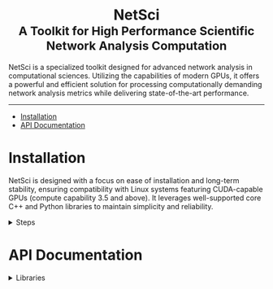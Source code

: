 <center><h1>NetSci<br><small>A Toolkit for High Performance Scientific Network Analysis Computation</small></h1></center>

NetSci is a specialized toolkit designed for advanced network analysis in computational sciences. Utilizing the
capabilities of modern GPUs, it offers a powerful and efficient solution for processing computationally demanding
network analysis metrics while delivering state-of-the-art performance.

---

* [Installation](#installation)
* [API Documentation](#api-documentation)

# Installation
NetSci is designed with a focus on ease of installation and long-term stability, ensuring compatibility with Linux
systems featuring CUDA-capable GPUs (compute capability 3.5 and above). It leverages well-supported core C++ and Python
libraries to maintain simplicity and reliability.
<details>

<summary>Steps</summary>

  * [Download Miniconda Installation Script](#download-miniconda-installation-script)
  * [Execute the Installation Script](#execute-the-installation-script)
  * [Update Environment Settings](#update-environment-settings)
  * [Install Git with Conda](#install-git-with-conda)
  * [Clone the NetSci Repository](#clone-the-netsci-repository)
  * [Navigate to the NetSci Root Directory](#navigate-to-the-netsci-root-directory)
  * [Set NetSci Root Directory Variable](#set-netsci-root-directory-variable)
  * [Create NetSci Conda Environment](#create-netsci-conda-environment)
  * [Activate NetSci Conda Environment](#activate-netsci-conda-environment)
  * [Prepare the Build Directory](#prepare-the-build-directory)
  * [Compile CUDA Script for GPU Capability](#compile-cuda-script-for-gpu-capability)
  * [Set CUDA Architecture Variable](#set-cuda-architecture-variable)
  * [Configure the Build with CMake](#configure-the-build-with-cmake)
  * [Build NetSci](#build-netsci)
  * [Build NetSci Python Interface](#build-netsci--interface)
  * [Test C++ and CUDA Backend](#test-c-and-cuda-backend)
  * [Run Python Interface Tests](#run--interface-tests)



1. #### Download Miniconda Installation Script:
    ```bash
    wget https://repo.anaconda.com/miniconda/Miniconda3-latest-Linux-x86_64.sh
    ```
1. #### Execute the Installation Script:
    ```bash
    bash https://repo.anaconda.com/miniconda/Miniconda3-latest-Linux-x86_64.sh
    ```
1. #### Update Environment Settings:
    ```bash
    source ~/.bashrc
    ```
1. #### Install Git with Conda:
    ```bash
    conda install -c conda-forge git
    ```
1. #### Clone the NetSci Repository:
    ```bash
    git clone https://github.com/netscianalysis/netsci.git
    ```

1. #### Navigate to the NetSci Root Directory:
    ```bash
    cd netsci
    ```
1. #### Set NetSci Root Directory Variable:
    ```bash
    NETSCI_ROOT=$(pwd)
    ```

1. #### Create NetSci Conda Environment:
    ```bash
    conda env create -f netsci.yml
    ```
1. #### Activate NetSci Conda Environment:
    ```bash
    source activate netsci
    ```
1. #### Prepare the Build Directory:
    ```bash
    mkdir ${NETSCI_ROOT}/build
    cd ${NETSCI_ROOT}/build
    ```

1. #### Compile CUDA Script for GPU Capability:
    ```bash
    nvcc ${NETSCI_ROOT}/build_scripts/cuda_architecture.cu -o cuda_architecture
    ```
1. #### Set CUDA Architecture Variable:
    ```bash
    CUDA_ARCHITECTURE=$(./cuda_architecture)
    ```
1. #### Configure the Build with CMake:
    ```bash
    cmake .. -DCONDA_DIR=$CONDA_PREFIX -DCUDA_ARCHITECTURE=${CUDA_ARCHITECTURE}
    ```
1. #### Build NetSci:
    ```bash
    cmake --build . -j
    ```
1. #### Build NetSci Python Interface:
    ```bash
    make python
    ```
1. #### Test C++ and CUDA Backend:
    ```bash
    ctest
    ```
1. #### Run Python Interface Tests:
    ```bash
    cd ${NETSCI_ROOT}
    pytest
    ```

 </details>

# API Documentation
<details>

<summary>Libraries</summary>

- [CuArray](#cuarray)
- [NetChem](#netchem)
- [NetCalc](#netcalc)


---

# CuArray
  <details><summary>Classes</summary>

- [CuArray](#cuarray-class)

</details>




---

## CuArray ___class___

- **Languages**: C++, Python, Tcl 
- **Library**: [CuArray](#cuarray)

- <details><summary>Methods</summary>

  <details><summary>C++</summary>

  * [`CuArray()` ___constructor___](#cuarray-constructor)
  * [`~CuArray()` ___destructor___](#cuarray-destructor)
  * [`CuArrayError init(int m, int n)`](#cuarrayerror-initint-m-int-n)
  * [`CuArrayError init(T *host, int m, int n)`](#cuarrayerror-initt-host-int-m-int-n)
  * [`CuArrayError fromCuArrayShallowCopy(CuArray<T> *cuArray, int start, int end, int m, int n)`](#cuarrayerror-fromcuarrayshallowcopycuarrayt-cuarray-int-start-int-end-int-m-int-n)
  * [`CuArrayError fromCuArrayDeepCopy(CuArray<T> *cuArray, int start, int end, int m, int n)`](#cuarrayerror-fromcuarraydeepcopycuarrayt-cuarray-int-start-int-end-int-m-int-n)
  * [`int n() const`](#int-n-const)
  * [`int m() const`](#int-m-const)
  * [`int size() const`](#int-size-const)
  * [`size_t bytes() const`](#sizet-bytes-const)
  * [`T *&host()`](#t-host)
  * [`T *&device()`](#t-device)
  * [`CuArrayError allocateHost()`](#cuarrayerror-allocatehost)
  * [`CuArrayError allocateDevice()`](#cuarrayerror-allocatedevice)
  * [`CuArrayError allocatedHost() const`](#cuarrayerror-allocatedhost-const)
  * [`CuArrayError allocatedDevice() const`](#cuarrayerror-allocateddevice-const)
  * [`CuArrayError toDevice()`](#cuarrayerror-todevice)
  * [`CuArrayError toHost()`](#cuarrayerror-tohost)
  * [`CuArrayError deallocateHost()`](#cuarrayerror-deallocatehost)
  * [`CuArrayError deallocateDevice()`](#cuarrayerror-deallocatedevice)
  * [`CuArrayError fromNumpy(T *NUMPY_ARRAY, int NUMPY_ARRAY_DIM1, int NUMPY_ARRAY_DIM2)`](#cuarrayerror-fromnumpyt-numpyarray-int-numpyarraydim1-int-numpyarraydim2)
  * [`void toNumpy(T **NUMPY_ARRAY, int **NUMPY_ARRAY_DIM1, int **NUMPY_ARRAY_DIM2)`](#void-tonumpyt-numpyarray-int-numpyarraydim1-int-numpyarraydim2)
  * [`T get(int i, int j) const`](#t-getint-i-int-j-const)
  * [`CuArrayError set(T value, int i, int j)`](#cuarrayerror-sett-value-int-i-int-j)
  * [`CuArrayError load(const std::string &fname)`](#cuarrayerror-loadconst-stdstring-fname)
  * [`void save(const std::string &fname)`](#void-saveconst-stdstring-fname)
  * [`CuArray<T> *sort(int i)`](#cuarrayt-sortint-i)
  * [`T &operator[](int i) const`](#t-operatorint-i-const)
  * [`int owner() const`](#int-owner-const)
  * [`CuArray<int> *argsort(int i)`](#cuarrayint-argsortint-i)

  </details>

  <details><summary>Python</summary>

  * [`__init__()`](#__init__)
  * [`__del__()`](#__del__)
  * [`init(self, m: int, n: int) -> int`](#initself-m-int-n-int---int)
  * [`init(self, host, m: int, n: int) -> int`](#initself-host-m-int-n-int---int)
  * [`fromCuArrayShallowCopy(self, cuArray, start: int, end: int, m: int, n: int) -> int`](#fromcuarrayshallowcopyself-cuarray-start-int-end-int-m-int-n-int---int)
  * [`fromCuArrayDeepCopy(self, cuArray, start: int, end: int, m: int, n: int) -> int`](#fromcuarraydeepcopyself-cuarray-start-int-end-int-m-int-n-int---int)
  * [`m(self) -> int`](#mself---int)
  * [`n(self) -> int`](#nself---int)
  * [`size(self) -> int`](#sizeself---int)
  * [`bytes(self) -> int`](#bytesself---int)
  * [`host(self)`](#hostself)
  * [`device(self)`](#deviceself)
  * [`allocateHost(self) -> int`](#allocatehostself---int)
  * [`allocateDevice(self) -> int`](#allocatedeviceself---int)
  * [`allocatedHost(self) -> int`](#allocatedhostself---int)
  * [`allocatedDevice(self) -> int`](#allocateddeviceself---int)
  * [`toDevice(self) -> int`](#todeviceself---int)
  * [`toHost(self) -> int`](#tohostself---int)
  * [`deallocateHost(self) -> int`](#deallocatehostself---int)
  * [`deallocateDevice(self) -> int`](#deallocatedeviceself---int)
  * [`fromNumpy(self, numpy_array, dim1: int, dim2: int) -> int`](#fromnumpyself-numpyarray-dim1-int-dim2-int---int)
  * [`toNumpy(self) -> (numpy_array, dim1: int, dim2: int)`](#tonumpyself---numpyarray-dim1-int-dim2-int)
  * [`get(self, i: int, j: int) -> ElementType`](#__getitem__self-i-int-j-int---elementtype)
  * [`set(self, value: ElementType, i: int, j: int) -> int`](#setself-value-elementtype-i-int-j-int---int)
  * [`load(self, filename: str) -> int`](#loadself-filename-str---int)
  * [`save(self, filename: str)`](#saveself-filename-str)
  * [`sort(self, column_index: int) -> CuArray`](#sortself-columnindex-int---cuarray)
  * [`__getitem__(self, index: int) -> ElementType`](#__getitem__itemself-index-int---elementtype)
  * [`owner(self) -> int`](#ownerself---int)
  * [`argsort(self, column_index: int) -> CuArray`](#argsortself-columnindex-int---cuarray)

  </details>
  </details>

---

### Overview

The `CuArray` class is designed for managing arrays with CUDA support, providing methods for initialization, memory
management, data manipulation, and utility operations.

---

### C++ Methods

---

#### `CuArray()` ___constructor___

- **Language**: C++
- **Library**: [CuArray](#cuarray)
- **Class**: [CuArray](#cuarray-class)
- **Description**: Default constructor. Constructs an empty `CuArray` object.
- **Related**: [`__init__()` ](#__init__)

---

#### `~CuArray()` ___destructor___

- **Language**: C++
- **Library**: [CuArray](#cuarray)
- **Class**: [CuArray](#cuarray-class)
- **Description**: Destructor. Deallocates the memory on both the host and the device.
- **Related**: [`__del__()` ](#__del__)

---

#### `CuArrayError init(int m, int n)`

- **Language**: C++
- **Library**: [CuArray](#cuarray)
- **Class**: [CuArray](#cuarray-class)
- **Description**: Initialize the `CuArray` with specified dimensions, allocating memory on both the host and the
  device.
- **Parameters**:
    - `int m`: Number of rows.
    - `int n`: Number of columns.
- **Returns**: `CuArrayError` indicating success (`0`) or specific error code.
- **Related**: [`init(self, m: int, n: int) -> int` ](#initself-m-int-n-int---int)

---

#### `CuArrayError init(T *host, int m, int n)`

- **Language**: C++
- **Library**: [CuArray](#cuarray)
- **Class**: [CuArray](#cuarray-class)
- **Description**: Initialize with host data and dimensions, performing a shallow copy.
- **Parameters**:
    - `T *host`: Pointer to input host data.
    - `int m`: Number of rows.
    - `int n`: Number of columns.
- **Returns**: `CuArrayError` indicating success (`0`) or specific error code.
- **Related**: [`init(self, host, m: int, n: int) -> int` ](#initself-host-m-int-n-int---int)

---

#### `CuArrayError fromCuArrayShallowCopy(CuArray<T> *cuArray, int start, int end, int m, int n)`

- **Language**: C++
- **Library**: [CuArray](#cuarray)
- **Class**: [CuArray](#cuarray-class)
- **Description**: Shallow copy data from another `CuArray`.
- **Parameters**:
    - `CuArray<T> *cuArray`: Source `CuArray`.
    - `int start`: Index of the first row to copy.
    - `int end`: Index of the last row to copy.
    - `int m`: Number of rows in this `CuArray`.
    - `int n`: Number of columns in this `CuArray`.
- **Returns**: `CuArrayError` indicating success (`0`) or specific error code.
- **Related
  **: [`fromCuArrayShallowCopy(self, cuArray, start: int, end: int, m: int, n: int) -> int` ](#fromcuarrayshallowcopyself-cuarray-start-int-end-int-m-int-n-int---int)

---

#### `CuArrayError fromCuArrayDeepCopy(CuArray<T> *cuArray, int start, int end, int m, int n)`

- **Language**: C++
- **Library**: [CuArray](#cuarray)
- **Class**: [CuArray](#cuarray-class)
- **Description**: Deep copy data from another `CuArray`.
- **Parameters**:
    - `CuArray<T> *cuArray`: Source `CuArray`.
    - `int start`: Index of the first row to copy.
    - `int end`: Index of the last row to copy.
    - `int m`: Number of rows in this `CuArray`.
    - `int n`: Number of columns in this `CuArray`.
- **Returns**: `CuArrayError` indicating success (`0`) or specific error code.
- **Related
  **: [`fromCuArrayDeepCopy(self, cuArray, start: int, end: int, m: int, n: int) -> int` ](#fromcuarraydeepcopyself-cuarray-start-int-end-int-m-int-n-int---int)

---

#### `int n() const`

- **Language**: C++
- **Library**: [CuArray](#cuarray)
- **Class**: [CuArray](#cuarray-class)
- **Description**: Get the number of columns in the `CuArray`.
- **Returns**: Number of columns as `int`.
- **Related**: [`n(self) -> int` ](#nself---int)

---

#### `int m() const`

- **Language**: C++
- **Library**: [CuArray](#cuarray)
- **Class**: [CuArray](#cuarray-class)
- **Description**: Get the number of rows in the `CuArray`.
- **Returns**: Number of rows as `int`.
- **Related**: [`m(self) -> int` ](#mself---int)

---

#### `int size() const`

- **Language**: C++
- **Library**: [CuArray](#cuarray)
- **Class**: [CuArray](#cuarray-class)
- **Description**: Get the total number of elements in the `CuArray`.
- **Returns**: Total number of elements as `int`.
- **Related**: [`size(self) -> int` ](#sizeself---int)

---

#### `size_t bytes() const`

- **Language**: C++
- **Library**: [CuArray](#cuarray)
- **Class**: [CuArray](#cuarray-class)
- **Description**: Get the total size in bytes of the `CuArray` data.
- **Returns**: Size in bytes as `size_t`.
- **Related**: [`bytes(self) -> int` ](#bytesself---int)

---

#### `T *&host()`

- **Language**: C++
- **Library**: [CuArray](#cuarray)
- **Class**: [CuArray](#cuarray-class)
- **Description**: Get a reference to the host data.
- **Returns**: Reference to the host data as `T*&`.
- **Related**: [`host(self)` ](#hostself)

---

#### `T *&device()`

- **Language**: C++
- **Library**: [CuArray](#cuarray)
- **Class**: [CuArray](#cuarray-class)
- **Description**: Get a reference to the device data.
- **Returns**: Reference to the device data as `T*&`.
- **Related**: [`device(self)` ](#deviceself)

---

#### `CuArrayError allocateHost()`

- **Language**: C++
- **Library**: [CuArray](#cuarray)
- **Class**: [CuArray](#cuarray-class)
- **Description**: Allocate memory for the host data.
- **Returns**: `CuArrayError` indicating success (`0`) or specific error code.
- **Related**: [`allocateHost(self) -> int` ](#allocatehostself---int)

---

#### `CuArrayError allocateDevice()`

- **Language**: C++
- **Library**: [CuArray](#cuarray)
- **Class**: [CuArray](#cuarray-class)
- **Description**: Allocate memory for the device data.
- **Returns**: `CuArrayError` indicating success (`0`) or specific error code.
- **Related**: [`allocateDevice(self) -> int` ](#allocatedeviceself---int)

---

#### `CuArrayError allocatedHost() const`

- **Language**: C++
- **Library**: [CuArray](#cuarray)
- **Class**: [CuArray](#cuarray-class)
- **Description**: Check if memory is allocated for the host data.
- **Returns**: `CuArrayError` indicating success (`0`) or specific error code.
- **Related**: [`allocatedHost(self) -> int` ](#allocatedhostself---int)

---

#### `CuArrayError allocatedDevice() const`

- **Language**: C++
- **Library**: [CuArray](#cuarray)
- **Class**: [CuArray](#cuarray-class)
- **Description**: Check if memory is allocated for the device data.
- **Returns**: `CuArrayError` indicating success (`0`) or specific error code.
- **Related**: [`allocatedDevice(self) -> int` ](#allocateddeviceself---int)

---

#### `CuArrayError toDevice()`

- **Language**: C++
- **Library**: [CuArray](#cuarray)
- **Class**: [CuArray](#cuarray-class)
- **Description**: Copy data from the host to the device.
- **Returns**: `CuArrayError` indicating success (`0`) or specific error code.
- **Related**: [`toDevice(self) -> int` ](#todeviceself---int)

---

#### `CuArrayError toHost()`

- **Language**: C++
- **Library**: [CuArray](#cuarray)
- **Class**: [CuArray](#cuarray-class)
- **Description**: Copy data from the device to the host.
- **Returns**: `CuArrayError` indicating success (`0`) or specific error code.
- **Related**: [`toHost(self) -> int` ](#tohostself---int)

---

#### `CuArrayError deallocateHost()`

- **Language**: C++
- **Library**: [CuArray](#cuarray)
- **Class**: [CuArray](#cuarray-class)
- **Description**: Deallocate memory for the host data.
- **Returns**: `CuArrayError` indicating success (`0`) or specific error code.
- **Related**: [`deallocateHost(self) -> int` ](#deallocatehostself---int)

---

#### `CuArrayError deallocateDevice()`

- **Language**: C++
- **Library**: [CuArray](#cuarray)
- **Class**: [CuArray](#cuarray-class)
- **Description**: Deallocate memory for the device data.
- **Returns**: `CuArrayError` indicating success (`0`) or specific error code.
- **Related**: [`deallocateDevice(self) -> int` ](#deallocatedeviceself---int)

---

#### `CuArrayError fromNumpy(T *NUMPY_ARRAY, int NUMPY_ARRAY_DIM1, int NUMPY_ARRAY_DIM2)`

- **Language**: C++
- **Library**: [CuArray](#cuarray)
- **Class**: [CuArray](#cuarray-class)
- **Description**: Copy data from a NumPy array to the `CuArray`.
- **Parameters**:
    - `T *NUMPY_ARRAY`: Pointer to the input NumPy array.
    - `int NUMPY_ARRAY_DIM1`: Dimension 1 of the NumPy array.
    - `int NUMPY_ARRAY_DIM2`: Dimension 2 of the NumPy array.
- **Returns**: `CuArrayError` indicating success (`0’) or specific error code.
- **Related
  **: [`fromNumpy(self, numpy_array, dim1: int, dim2: int) -> int` ](#fromnumpyself-numpyarray-dim1-int-dim2-int---int)

---

#### `void toNumpy(T **NUMPY_ARRAY, int **NUMPY_ARRAY_DIM1, int **NUMPY_ARRAY_DIM2)`

- **Language**: C++
- **Library**: [CuArray](#cuarray)
- **Class**: [CuArray](#cuarray-class)
- **Description**: Copy data from the `CuArray` to a NumPy array.
- **Parameters**:
    - `T **NUMPY_ARRAY`: Pointer to the output NumPy array.
    - `int **NUMPY_ARRAY_DIM1`: Dimension 1 of the NumPy array.
    - `int **NUMPY_ARRAY_DIM2`: Dimension 2 of the NumPy array.
- **Related**: [`toNumpy(self) -> (numpy_array, dim1: int, dim2: int)` ](#tonumpyself---numpyarray-dim1-int-dim2-int)

---

#### `T get(int i, int j) const`

- **Language**: C++
- **Library**: [CuArray](#cuarray)
- **Class**: [CuArray](#cuarray-class)
- **Description**: Get the value at the specified position (i, j) in the `CuArray`.
- **Parameters**:
    - `int i`: Row index.
    - `int j`: Column index.
- **Returns**: Value at the specified position.
- **Related**: [`get(self, i: int, j: int) -> ElementType` ](#__getitem__self-i-int-j-int---elementtype)

---

#### `CuArrayError set(T value, int i, int j)`

- **Language**: C++
- **Library**: [CuArray](#cuarray)
- **Class**: [CuArray](#cuarray-class)
- **Description**: Set the value at the specified position (i, j) in the `CuArray`.
- **Parameters**:
    - `T value`: The value to set.
    - `int i`: Row index.
    - `int j`: Column index.
- **Returns**: `CuArrayError` indicating success (`0`) or specific error code.
- **Related**: [`set(self, value: ElementType, i: int, j: int) -> int` ](#setself-value-elementtype-i-int-j-int---int)

---

#### `CuArrayError load(const std::string &fname)`

- **Language**: C++
- **Library**: [CuArray](#cuarray)
- **Class**: [CuArray](#cuarray-class)
- **Description**: Load the `CuArray` data from the specified file.
- **Parameters**:
    - `const std::string &fname`: Name of the file to load.
- **Returns**: `CuArrayError` indicating success (`0`) or specific error code.
- **Related**: [`load(self, filename: str) -> int` ](#loadself-filename-str---int)

---

#### `void save(const std::string &fname)`

- **Language**: C++
- **Library**: [CuArray](#cuarray)
- **Class**: [CuArray](#cuarray-class)
- **Description**: Save the `CuArray` data to the specified file.
- **Parameters**:
    - `const std::string &fname`: Name of the file to save.
- **Related**: [`save(self, filename: str)` ](#saveself-filename-str)

---

#### `CuArray<T> *sort(int i)`

- **Language**: C++
- **Library**: [CuArray](#cuarray)
- **Class**: [CuArray](#cuarray-class)
- **Description**: Sort the `CuArray` in ascending order based on the values in the specified column.
- **Parameters**:
    - `int i`: Column index to sort.
- **Returns**: Pointer to a new `CuArray` containing the sorted data.
- **Related**: [`sort(self, column_index: int) -> CuArray` ](#sortself-columnindex-int---cuarray)

---

#### `T &operator[](int i) const`

- **Language**: C++
- **Library**: [CuArray](#cuarray)
- **Class**: [CuArray](#cuarray-class)
- **Description**: Get a reference to the element at the specified index in the `CuArray`.
- **Parameters**:
    - `int i`: Index of the element.
- **Returns**: Reference to the element at the specified index.
- **Related**: [`__getitem__(self, index: int) -> ElementType` ](#__getitem__itemself-index-int---elementtype)

---

#### `int owner() const`

- **Language**: C++
- **Library**: [CuArray](#cuarray)
- **Class**: [CuArray](#cuarray-class)
- **Description**: Get the owner of the `CuArray`, which indicates whether the `CuArray` is responsible for memory
  deallocation.
- **Returns**: Owner of the `CuArray`.
- **Related**: [`owner(self) -> int` ](#ownerself---int)

---

#### `CuArray<int> *argsort(int i)`

- **Language**: C++
- **Library**: [CuArray](#cuarray)
- **Class**: [CuArray](#cuarray-class)
- **Description**: Perform an argsort on the specified column of the `CuArray` and return a new `CuArray` containing the
  sorted indices.
- **Parameters**:
    - `int i`: Column index to argsort.
- **Returns**: Pointer to a new `CuArray` containing the sorted indices.
- **Related**: [`argsort(self, column_index: int) -> CuArray` ](#argsortself-columnindex-int---cuarray)

---

### Python Methods

#### `__init__()`

- **Language**: Python 
- **Library**: [CuArray](#cuarray)
- **Class**: [CuArray](#cuarray-class)
- **Description**: Default constructor. Constructs an empty `CuArray` object.
- **Class**: [CuArray](#cuarray-class)
- **Related**: [`CuArray()` ](#cuarray-constructor)

---

#### `__del__()`

- **Language**: Python
- **Library**: [CuArray](#cuarray)
- **Class**: [CuArray](#cuarray-class)
- **Description**: Destructor. Deallocates the memory on both the host and the device.
- **Class**: [CuArray](#cuarray-class)
- **Related**: [`~CuArray()` ](#cuarray-destructor)

---

#### `init(self, m: int, n: int) -> int`

- **Language**: Python
- **Library**: [CuArray](#cuarray)
- **Class**: [CuArray](#cuarray-class)
- **Description**: Initialize the `CuArray` with specified dimensions, allocating memory on both the host and the
  device.
- **Parameters**:
    - `m` (`int`): Number of rows.
    - `n` (`int`): Number of columns.
- **Returns**: `int`: `CuArrayError` indicating success (`0`) or specific error code.
- **Related**: [`CuArrayError init(int m, int n)` ](#cuarrayerror-initint-m-int-n)

---

#### `init(self, host, m: int, n: int) -> int`

- **Language**: Python
- **Library**: [CuArray](#cuarray)
- **Class**: [CuArray](#cuarray-class)
- **Description**: Initialize with host data and dimensions, performing a shallow copy.
- **Parameters**:
    - `host`: Pointer to input host data.
    - `m` (`int`): Number of rows.
    - `n` (`int`): Number of columns.
- **Returns**: `int`: `CuArrayError` indicating success (`0`) or specific error code.
- **Related**: [`CuArrayError init(T *host, int m, int n)` ](#cuarrayerror-initt-host-int-m-int-n)

---

#### `fromCuArrayShallowCopy(self, cuArray, start: int, end: int, m: int, n: int) -> int`

- **Language**: Python
- **Library**: [CuArray](#cuarray)
- **Class**: [CuArray](#cuarray-class)
- **Description**: Shallow copy data from another `CuArray`.
- **Parameters**:
    - `cuArray`: Source `CuArray` object.
    - `start` (`int`): Index of the first row to copy.
    - `end` (`int`): Index of the last row to copy.
    - `m` (`int`): Number of rows in this `CuArray`.
    - `n` (`int`): Number of columns in this `CuArray`.
- **Returns**: `int`: `CuArrayError` indicating success (`0`) or specific error code.
- **Related
  **: [`CuArrayError fromCuArrayShallowCopy(CuArray<T> *cuArray, int start, int end, int m, int n)` ](#cuarrayerror-fromcuarrayshallowcopycuarrayt-cuarray-int-start-int-end-int-m-int-n)

---

#### `fromCuArrayDeepCopy(self, cuArray, start: int, end: int, m: int, n: int) -> int`

- **Language**: Python
- **Library**: [CuArray](#cuarray)
- **Class**: [CuArray](#cuarray-class)
- **Description**: Deep copy data from another `CuArray`.
- **Parameters**:
    - `cuArray`: Source `CuArray` object.
    - `start` (`int`): Index of the first row to copy.
    - `end` (`int`): Index of the last row to copy.
    - `m` (`int`): Number of rows in this `CuArray`.
    - `n` (`int`): Number of columns in this `CuArray`.
- **Returns**: `int`: `CuArrayError` indicating success (`0`) or specific error code.
- **Related
  **: [`CuArrayError fromCuArrayDeepCopy(CuArray<T> *cuArray, int start, int end, int m, int n)` ](#cuarrayerror-fromcuarraydeepcopycuarrayt-cuarray-int-start-int-end-int-m-int-n)

---

#### `m(self) -> int`

- **Language**: Python
- **Library**: [CuArray](#cuarray)
- **Class**: [CuArray](#cuarray-class)
- **Description**: Get the number of rows in the `CuArray`.
- **Returns**: Number of rows as `int`.
- **Related**: [`int m() const` ](#int-n-const)

---

#### `n(self) -> int`

- **Language**: Python
- **Library**: [CuArray](#cuarray)
- **Class**: [CuArray](#cuarray-class)
- **Description**: Get the number of columns in the `CuArray`.
- **Returns**: Number of columns as `int`.
- **Related**: [`int n() const` ](#int-n-const)

#### `size(self) -> int`

- **Language**: Python
- **Library**: [CuArray](#cuarray)
- **Class**: [CuArray](#cuarray-class)
- **Description**: Get the total number of elements in the `CuArray`.
- **Returns**: Total number of elements as `int`.
- **Related**: [`int size() const` ](#int-size-const)

---

#### `bytes(self) -> int`

- **Language**: Python
- **Library**: [CuArray](#cuarray)
- **Class**: [CuArray](#cuarray-class)
- **Description**: Get the total size in bytes of the `CuArray` data.
- **Returns**: Size in bytes as `int`.
- **Related**: [`size_t bytes() const` ](#sizet-bytes-const)

---

#### `host(self)`

- **Language**: Python
- **Library**: [CuArray](#cuarray)
- **Class**: [CuArray](#cuarray-class)
- **Description**: Get a reference to the host data.
- **Returns**: Reference to the host data.
- **Related**: [`T *&host()` ](#t-host)

---

#### `device(self)`

- **Language**: Python
- **Library**: [CuArray](#cuarray)
- **Class**: [CuArray](#cuarray-class)
- **Description**: Get a reference to the device data.
- **Returns**: Reference to the device data.
- **Related**: [`T *&device()` ](#t-device)

---

#### `allocateHost(self) -> int`

- **Language**: Python
- **Library**: [CuArray](#cuarray)
- **Class**: [CuArray](#cuarray-class)
- **Description**: Allocate memory for the host data.
- **Returns**: `int`: `CuArrayError` indicating success (`0`) or specific error code.
- **Related**: [`CuArrayError allocateHost()` ](#cuarrayerror-allocatehost)

---

#### `allocateDevice(self) -> int`

- **Language**: Python
- **Library**: [CuArray](#cuarray)
- **Class**: [CuArray](#cuarray-class)
- **Description**: Allocate memory for the device data.
- **Returns**: `int`: `CuArrayError` indicating success (`0`) or specific error code.
- **Related**: [`CuArrayError allocateDevice()` ](#cuarrayerror-allocatedevice)

---

#### `allocatedHost(self) -> int`

- **Language**: Python
- **Library**: [CuArray](#cuarray)
- **Class**: [CuArray](#cuarray-class)
- **Description**: Check if memory is allocated for the host data.
- **Returns**: `int`: `CuArrayError` indicating success (`0`) or specific error code.
- **Related**: [`CuArrayError allocatedHost() const` ](#cuarrayerror-allocatedhost-const)

---

#### `allocatedDevice(self) -> int`

- **Language**: Python
- **Library**: [CuArray](#cuarray)
- **Class**: [CuArray](#cuarray-class)
- **Description**: Check if memory is allocated for the device data.
- **Returns**: `int`: `CuArrayError` indicating success (`0`) or specific error code.
- **Related**: [`CuArrayError allocatedDevice() const` ](#cuarrayerror-allocateddevice-const)

---

#### `toDevice(self) -> int`

- **Language**: Python
- **Library**: [CuArray](#cuarray)
- **Class**: [CuArray](#cuarray-class)
- **Description**: Copy data from the host to the device.
- **Returns**: `int`: `CuArrayError` indicating success (`0`) or specific error code.
- **Related**: [`CuArrayError toDevice()` ](#cuarrayerror-todevice)

---

#### `toHost(self) -> int`

- **Language**: Python
- **Library**: [CuArray](#cuarray)
- **Class**: [CuArray](#cuarray-class)
- **Description**: Copy data from the device to the host.
- **Returns**: `int`: `CuArrayError` indicating success (`0`) or specific error code.
- **Related**: [`CuArrayError toHost()` ](#cuarrayerror-tohost)

---

#### `deallocateHost(self) -> int`

- **Language**: Python
- **Library**: [CuArray](#cuarray)
- **Class**: [CuArray](#cuarray-class)
- **Description**: Deallocate memory for the host data.
- **Returns**: `int`: `CuArrayError` indicating success (`0`) or specific error code.
- **Related**: [`CuArrayError deallocateHost()` ](#cuarrayerror-deallocatehost)

---

#### `deallocateDevice(self) -> int`

- **Language**: Python
- **Library**: [CuArray](#cuarray)
- **Class**: [CuArray](#cuarray-class)
- **Description**: Deallocate memory for the device data.
- **Returns**: `int`: `CuArrayError` indicating success (`0’) or specific error code.
- **Related**: [`CuArrayError deallocateDevice()` ](#cuarrayerror-deallocatedevice)

---

#### `fromNumpy(self, numpy_array, dim1: int, dim2: int) -> int`

- **Language**: Python
- **Library**: [CuArray](#cuarray)
- **Class**: [CuArray](#cuarray-class)
- **Description**: Copy data from a NumPy array to the `CuArray`.
- **Parameters**:
    - `numpy_array`: NumPy array to copy from.
    - `dim1` (`int`): Dimension 1 of the NumPy array.
    - `dim2` (`int`): Dimension 2 of the NumPy array.
- **Returns**: `int`: `CuArrayError` indicating success (`0’) or specific error code.
- **Related
  **: [`CuArrayError fromNumpy(T *NUMPY_ARRAY, int NUMPY_ARRAY_DIM1, int NUMPY_ARRAY_DIM2)` ](#cuarrayerror-fromnumpyt-numpyarray-int-numpyarraydim1-int-numpyarraydim2)

---

#### `toNumpy(self) -> (numpy_array, dim1: int, dim2: int)`

- **Language**: Python
- **Library**: [CuArray](#cuarray)
- **Class**: [CuArray](#cuarray-class)
- **Description**: Copy data from the `CuArray` to a NumPy array.
- **Returns**: Tuple containing the NumPy array and its dimensions.
- **Related
  **: [`void toNumpy(T **NUMPY_ARRAY, int **NUMPY_ARRAY_DIM1, int **NUMPY_ARRAY_DIM2)` ](#void-tonumpyt-numpyarray-int-numpyarraydim1-int-numpyarraydim2)

---

#### `get(self, i: int, j: int) -> ElementType`

- **Language**: Python
- **Library**: [CuArray](#cuarray)
- **Class**: [CuArray](#cuarray-class)
- **Description**: Get the value at the specified position (i, j) in the `CuArray`.
- **Parameters**:
    - `i` (`int`): Row index.
    - `j` (`int`): Column index.
- **Returns**: Value at the specified position.
- **Related**: [`T get(int i, int j) const` ](#t-getint-i-int-j-const)

---

#### `set(self, value: ElementType, i: int, j: int) -> int`

- **Language**: Python
- **Library**: [CuArray](#cuarray)
- **Class**: [CuArray](#cuarray-class)
- **Description**: Set the value at the specified position (i, j) in the `CuArray`.
- **Parameters**:
    - `value`: The value to set.
    - `i` (`int`): Row index.
    - `j` (`int`): Column index.
- **Returns**: `int`: `CuArrayError` indicating success (`0`) or specific error code.
- **Related**: [`CuArrayError set(T value, int i, int j)` ](#cuarrayerror-sett-value-int-i-int-j)

---

#### `load(self, filename: str) -> int`

- **Language**: Python
- **Library**: [CuArray](#cuarray)
- **Class**: [CuArray](#cuarray-class)
- **Description**: Load the `CuArray` data from the specified file.
- **Parameters**:
    - `filename` (`str`): Name of the file to load.
- **Returns**: `int`: `CuArrayError` indicating success (`0`) or specific error code.
- **Related**: [`CuArrayError load(const std::string &fname)` ](#cuarrayerror-loadconst-stdstring-fname)

---

#### `save(self, filename: str)`

- **Language**: Python
- **Library**: [CuArray](#cuarray)
- **Class**: [CuArray](#cuarray-class)
- **Description**: Save the `CuArray` data to the specified file.
- **Parameters**:
    - `filename` (`str`): Name of the file to save.
- **Related**: [`void save(const std::string &fname)` ](#void-saveconst-stdstring-fname)

---

#### `sort(self, column_index: int) -> CuArray`

- **Language**: Python
- **Library**: [CuArray](#cuarray)
- **Class**: [CuArray](#cuarray-class)
- **Description**: Sort the `CuArray` in ascending order based on the values in the specified column.
- **Parameters**:
    - `column_index` (`int`): Column index to sort.
- **Returns**: New `CuArray` object containing sorted data.
- **Related**: [`CuArray<T> *sort(int i)` ](#cuarrayt-sortint-i)

---

#### `__getitem__(self, index: int) -> ElementType`

- **Language**: Python
- **Library**: [CuArray](#cuarray)
- **Class**: [CuArray](#cuarray-class)
- **Description**: Get the element at the specified index in the `CuArray`.
- **Parameters**:
    - `index` (`int`): Index of the element.
- **Returns**: Element at the specified index.
- **Related**: [`T &operator[](int i) const` ](#t-operatorint-i-const)

---

#### `owner(self) -> int`

- **Language**: Python
- **Library**: [CuArray](#cuarray)
- **Class**: [CuArray](#cuarray-class)
- **Description**: Get the owner of the `CuArray`, which indicates whether the `CuArray` is responsible for memory
  deallocation.
- **Returns**: Owner of the `CuArray`.
- **Related**: [`int owner() const` ](#int-owner-const)

---

#### `argsort(self, column_index: int) -> CuArray`

- **Language**: Python
- **Library**: [CuArray](#cuarray)
- **Class**: [CuArray](#cuarray-class)
- **Description**: Perform an argsort on the specified column of the `CuArray` and return a new `CuArray` containing the
  sorted indices.
- **Parameters**:
    - `column_index` (`int`): Column index to argsort.
- **Returns**: New `CuArray` object containing sorted indices.
- **Related**: [`CuArray<int> *argsort(int i)` ](#cuarrayint-argsortint-i)

---

## NetChem

 ---

## NetCalc

---

</details>
